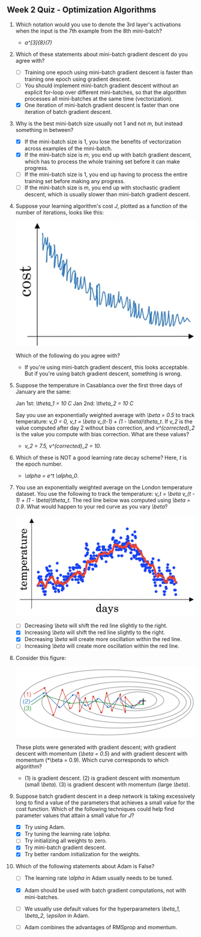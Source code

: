 ## Week 2 Quiz - Optimization Algorithms

1. Which notation would you use to denote the 3rd layer's activations when the
input is the 7th example from the 8th mini-batch?

    - *a^[3]{8}(7)*

2. Which of these statements about mini-batch gradient descent do you agree
with?

    - [ ] Training one epoch using mini-batch gradient descent is faster than
      training one epoch using gradient descent.
    - [ ] You should implement mini-batch gradient descent without an explicit
      for-loop over different mini-batches, so that the algorithm processes all
      mini-batches at the same time (vectorization).
    - [x] One iteration of mini-batch gradient descent is faster than one
      iteration of batch gradient descent.

3. Why is the best mini-batch size usually not 1 and not *m*, but instead
something in between?

    - [x] If the mini-batch size is 1, you lose the benefits of vectorization
      across examples of the mini-batch.
    - [x] If the mini-batch size is *m*, you end up with batch gradient descent,
      which has to process the whole training set before it can make progress.
    - [ ] If the mini-batch size is 1, you end up having to process the entire
      training set before making any progress.
    - [ ] If the mini-batch size is *m*, you end up with stochastic gradient
      descent, which is usually slower than mini-batch gradient descent.

4. Suppose your learning algorithm's cost *J*, plotted as a function of the
number of iterations, looks like this:

    ![cost](images/cost.png)

    Which of the following do you agree with?

    - If you're using mini-batch gradient descent, this looks acceptable.
      But if you're using batch gradient descent, something is wrong.

5. Suppose the temperature in Casablanca over the first three days of January
   are the same:

    Jan 1st: *\theta_1 = 10 C*
    Jan 2nd: *\theta_2 = 10 C*

    Say you use an exponentially weighted average with *\beta = 0.5* to track
    temperature: *v_0 = 0, v_t = \beta v_(t-1) + (1 - \beta)\theta_t*. If *v_2*
    is the value computed after day 2 without bias correction, and
    *v^(corrected)_2* is the value you compute with bias correction. What are
    these values?

    - *v_2 = 7.5, v^(corrected)_2 = 10*.

6. Which of these is NOT a good learning rate decay scheme? Here, *t* is the
epoch number.

    - *\alpha = e^t \alpha_0*.

7. You use an exponentially weighted average on the London temperature dataset.
You use the following to track the temperature: *v_t = \beta v_(t - 1) + (1 -
\beta)\theta_t*. The red line below was computed using *\beta = 0.9*. What
would happen to your red curve as you vary *\beta*?

    ![temps](images/temperature.png)

    - [ ] Decreasing *\beta* will shift the red line slightly to the right.
    - [x] Increasing *\beta* will shift the red line slightly to the right.
    - [x] Decreasing *\beta* will create more oscillation within the red line.
    - [ ] Increasing *\beta* will create more oscillation within the red line.

8. Consider this figure:

    ![cost](images/gradient_descent.png)

    These plots were generated with gradient descent; with gradient descent with
    momentum (*\beta = 0.5*) and with gradient descent with momentum (*\beta =
    0.9). Which curve corresponds to which algorithm?

    - (1) is gradient descent. (2) is gradient descent with momentum (small
      *\beta*). (3) is gradient descent with momentum (large *\beta*).

9. Suppose batch gradient descent in a deep network is taking excessively long
to find a value of the parameters that achieves a small value for the cost
function. Which of the following techniques could help find parameter values
that attain a small value for *J*?

    - [x] Try using Adam.
    - [x] Try tuning the learning rate *\alpha*.
    - [ ] Try initializing all weights to zero.
    - [x] Try mini-batch gradient descent.
    - [x] Try better random initialization for the weights.

10. Which of the following statements about Adam is False?

    - [ ] The learning rate *\alpha* in Adam usually needs to be tuned.
    - [x] Adam should be used with batch gradient computations, not with
      mini-batches.
    - [ ] We usually use default values for the hyperparameters *\beta_1,
      \beta_2, \epsilon* in Adam.
    - [ ] Adam combines the advantages of RMSprop and momentum.

